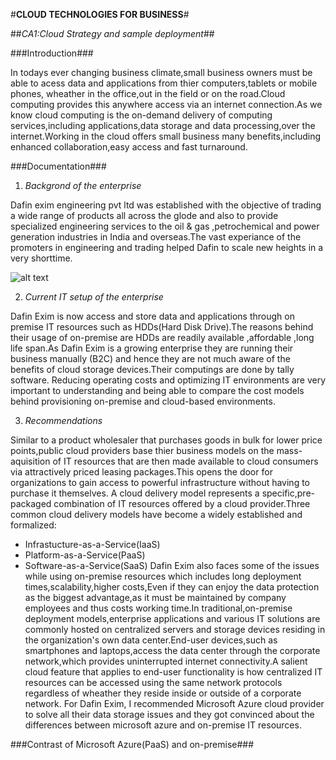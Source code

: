 #**CLOUD TECHNOLOGIES FOR BUSINESS**#

##*CA1:Cloud Strategy and sample deployment*##

###Introduction###

In todays ever changing business climate,small business owners must be able to acess data and applications from thier computers,tablets or mobile phones,
wheather in the office,out in the field or on the road.Cloud computing provides this  anywhere access via an internet connection.As we know cloud computing
is the on-demand delivery of computing services,including applications,data storage and data processing,over the internet.Working in the cloud offers small 
business many benefits,including enhanced collaboration,easy access and fast turnaround. 

###Documentation###

1. *Backgrond of the enterprise*

 
Dafin exim engineering pvt ltd was established with the objective of trading a wide range of products all across the glode and  also to provide
specialized engineering services to the oil & gas ,petrochemical and power generation industries in India and overseas.The vast experiance of the 
promoters in engineering and trading helped Dafin to scale new heights in a very shorttime.

![alt text](https://dafinglobal.com/wp-content/uploads/2017/09/dafinlogo.jpg)


2. *Current IT setup of the enterprise*

Dafin Exim is now access and store data and applications through on premise IT resources such as HDDs(Hard Disk Drive).The reasons behind their usage of on-premise are HDDs are readily 
available ,affordable ,long life span.As Dafin Exim is a growing enterprise they are running their business manually (B2C) and  hence they are not much aware of the benefits of cloud storage devices.Their computings are done by tally software. Reducing operating costs and  optimizing IT environments are very important to understanding and being  able to compare the cost models behind provisioning on-premise  and cloud-based environments.


3. *Recommendations*


Similar to a product wholesaler that purchases goods in bulk for lower price points,public cloud providers base thier business models on the mass-aquisition
of IT resources that are then made available to cloud consumers via attractively priced leasing packages.This opens the door for organizations to 
gain access to powerful infrastructure without having to purchase it themselves. A cloud delivery model represents a specific,pre-packaged combination of IT 
resources offered by a cloud provider.Three common cloud delivery models have become a widely established and formalized:
- Infrastucture-as-a-Service(IaaS)
- Platform-as-a-Service(PaaS)
- Software-as-a-Service(SaaS)
Dafin Exim also faces some of the issues while using on-premise resources which includes long deployment times,scalability,higher costs,Even if they can enjoy the data protection as the biggest advantage,as it must be maintained by company employees and thus costs working time.In traditional,on-premise deployment models,enterprise applications and various IT solutions are commonly hosted on centralized servers and storage devices residing
in the organization's own data center.End-user devices,such as smartphones and laptops,access the data center through the corporate network,which provides uninterrupted internet connectivity.A salient 
cloud feature that applies to end-user functionality is how centralized IT resources can be accessed using the same network protocols regardless of wheather they reside inside or outside of a corporate network. 
For Dafin Exim, I recommended Microsoft Azure cloud provider to solve all their data storage issues and they got convinced about the differences between microsoft azure and on-premise IT resources. 


###Contrast of Microsoft Azure(PaaS) and on-premise###
  












  
 











